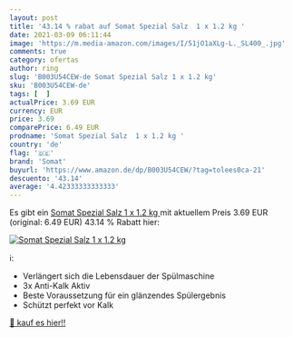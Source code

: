 ```yaml
---
layout: post
title: '43.14 % rabat auf Somat Spezial Salz  1 x 1.2 kg '
date: 2021-03-09 06:11:44
image: 'https://m.media-amazon.com/images/I/51jO1aXLg-L._SL400_.jpg'
comments: true
category: ofertas
author: ring
slug: 'B003U54CEW-de Somat Spezial Salz 1 x 1.2 kg'
sku: 'B003U54CEW-de'
tags: [  ]
actualPrice: 3.69 EUR
currency: EUR
price: 3.69
comparePrice: 6.49 EUR
prodname: 'Somat Spezial Salz  1 x 1.2 kg '
country: 'de'
flag: '🇩🇪'
brand: 'Somat'
buyurl: 'https://www.amazon.de/dp/B003U54CEW/?tag=tolees0ca-21'
descuento: '43.14'
average: '4.42333333333333'
---
```


Es gibt ein [Somat Spezial Salz  1 x 1.2 kg ](https://www.amazon.de/dp/B003U54CEW/?tag=tolees0ca-21) mit aktuellem Preis 3.69 EUR (original: 6.49 EUR) 43.14 % Rabatt hier:

[![Somat Spezial Salz  1 x 1.2 kg ](https://m.media-amazon.com/images/I/51jO1aXLg-L._SL400_.jpg)](https://www.amazon.de/dp/B003U54CEW/?tag=tolees0ca-21)

ℹ️:

- Verlängert sich die Lebensdauer der Spülmaschine
- 3x Anti-Kalk Aktiv
- Beste Voraussetzung für ein glänzendes Spülergebnis
- Schützt perfekt vor Kalk

[🛒 kauf es hier!!](https://www.amazon.de/dp/B003U54CEW/?tag=tolees0ca-21)
